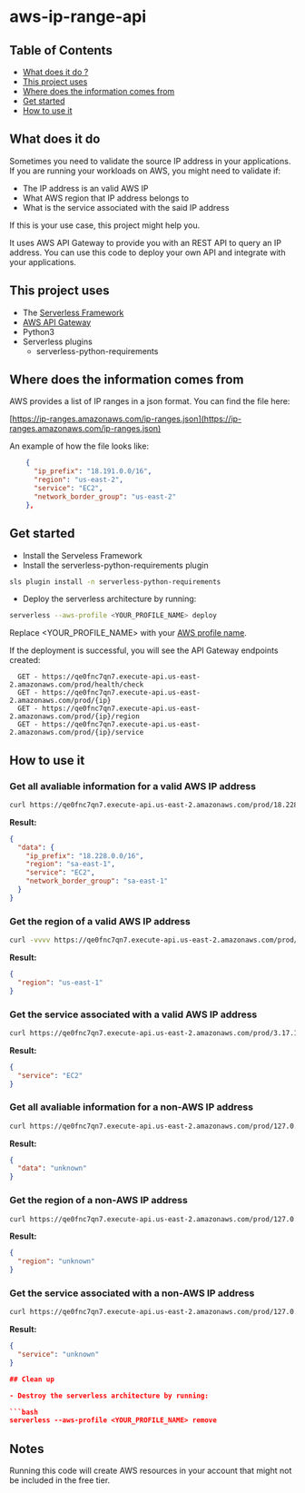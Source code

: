 # aws-ip-range-api

## Table of Contents
- [What does it do ?](https://github.com/groorj/aws-ip-range-api#whats-does-it-do)
- [This project uses](https://github.com/groorj/aws-ip-range-api#this-project-uses)
- [Where does the information comes from](https://github.com/groorj/aws-ip-range-api#where-does-the-information-comes-from)
- [Get started](https://github.com/groorj/aws-ip-range-api#get-started)
- [How to use it](https://github.com/groorj/aws-ip-range-api#how-to-use-it)

## What does it do

Sometimes you need to validate the source IP address in your applications. If you are running your workloads on AWS, you might need to validate if:
- The IP address is an valid AWS IP
- What AWS region that IP address belongs to
- What is the service associated with the said IP address

If this is your use case, this project might help you.

It uses AWS API Gateway to provide you with an REST API to query an IP address. You can use this code to deploy your own API and integrate with your applications.

## This project uses

- The [Serverless Framework](https://www.serverless.com/)
- [AWS API Gateway](https://aws.amazon.com/api-gateway/)
- Python3
- Serverless plugins
  - serverless-python-requirements

## Where does the information comes from

AWS provides a list of IP ranges in a json format. You can find the file here:

[https://ip-ranges.amazonaws.com/ip-ranges.json](https://ip-ranges.amazonaws.com/ip-ranges.json)

An example of how the file looks like:

```json
    {
      "ip_prefix": "18.191.0.0/16",
      "region": "us-east-2",
      "service": "EC2",
      "network_border_group": "us-east-2"
    },
```

## Get started

- Install the Serveless Framework
- Install the serverless-python-requirements plugin

```bash
sls plugin install -n serverless-python-requirements
```

- Deploy the serverless architecture by running:

```bash
serverless --aws-profile <YOUR_PROFILE_NAME> deploy
```

Replace <YOUR_PROFILE_NAME> with your [AWS profile name](https://docs.aws.amazon.com/cli/latest/userguide/cli-configure-profiles.html).

If the deployment is successful, you will see the API Gateway endpoints created:

```text
  GET - https://qe0fnc7qn7.execute-api.us-east-2.amazonaws.com/prod/health/check
  GET - https://qe0fnc7qn7.execute-api.us-east-2.amazonaws.com/prod/{ip}
  GET - https://qe0fnc7qn7.execute-api.us-east-2.amazonaws.com/prod/{ip}/region
  GET - https://qe0fnc7qn7.execute-api.us-east-2.amazonaws.com/prod/{ip}/service
```

## How to use it

### Get all avaliable information for a valid AWS IP address
```bash
curl https://qe0fnc7qn7.execute-api.us-east-2.amazonaws.com/prod/18.228.93.48
```

**Result:**
```json
{
  "data": {
    "ip_prefix": "18.228.0.0/16",
    "region": "sa-east-1",
    "service": "EC2",
    "network_border_group": "sa-east-1"
  }
}
```

### Get the region of a valid AWS IP address
```bash
curl -vvvv https://qe0fnc7qn7.execute-api.us-east-2.amazonaws.com/prod/52.1.1.1/region
```

**Result:**
```json
{
  "region": "us-east-1"
}
```

### Get the service associated with a valid AWS IP address
```bash
curl https://qe0fnc7qn7.execute-api.us-east-2.amazonaws.com/prod/3.17.184.157/service
```

**Result:**
```json
{
  "service": "EC2"
}
```

### Get all avaliable information for a non-AWS IP address
```bash
curl https://qe0fnc7qn7.execute-api.us-east-2.amazonaws.com/prod/127.0.0.1
```

**Result:**
```json
{
  "data": "unknown"
}
```

### Get the region of a non-AWS IP address
```bash
curl https://qe0fnc7qn7.execute-api.us-east-2.amazonaws.com/prod/127.0.0.1/region
```

**Result:**
```json
{
  "region": "unknown"
}
```

### Get the service associated with a non-AWS IP address
```bash
curl https://qe0fnc7qn7.execute-api.us-east-2.amazonaws.com/prod/127.0.0.1/service
```

**Result:**
```json
{
  "service": "unknown"
}

## Clean up

- Destroy the serverless architecture by running:

```bash
serverless --aws-profile <YOUR_PROFILE_NAME> remove
```

## Notes
Running this code will create AWS resources in your account that might not be included in the free tier.